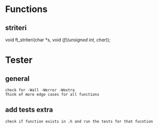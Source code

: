 # Functions
## striteri
void ft_striteri(char *s, void (*f)(unsigned int, char*));

# Tester
## general
	check for -Wall -Werror -Wextra
	Think of more edge cases for all functions
## add tests extra
	check if function exists in .h and run the tests for that fucntion
